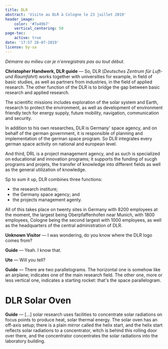 ```yaml
---
title: DLR
abstract: 'Visite au DLR à Cologne le 23 juillet 2019'
header_image:
    color: '#7a49b7'
    vertical_centering: 50
page-toc:
    active: true
date: '17:57 26-07-2019'
license: by-sa
---
```


_Démarre au milieu car je n'enregistrais pas au tout début._

**Christopher Handwerk, DLR guide** — So, DLR (_Deutsches Zentrum für Luft- und Raumfahrt_) works together with universities for example, in field of basic studies, as well as partners from industries, in the field of applied research. The other function of the DLR is to bridge the gap between basic research and applied research.

The scientific missions includes exploration of the solar system and Earth, research to protect the environment, as well as development of environment friendly tech for energy supply, future mobility, navigation, communication and security.

In addition to his own researches, DLR is Germany' space agency, and on behalf of the german government, it is responsible of planning and implementation of the german space program. So DLR integrates every german space activity on national and european level.

And third, DRL is a project management agency, and as such is specialized on educational and innovation programs; it supports the funding of sucgh programs and projets, the transfer of knowledge into different fields as well as the general utilization of knowledge.

Sp to sum it up, DLR combines three functions:

- the research institure;
- the Germany space agency; and
- the projects management agenty.

All of this takes place on twenty sites in Germany with 8200 employees at the moment, the largest being Oberpfaffenhofen near Munich, with 1800 employees, Cologne being the second largest with 1000 employees, as well as the headquarters of the central administration of DLR.

**Unknown Visitor** — I was wondering, do you know where the DLR logo comes from?

**Guide** — Yeah. I know that.

**Ute** — Will you tell?

**Guide** — There are two parallelograms. The horizontal one is somehow like an airplane; indicates one of the main research field. The other one, more or less vertical one, indicates a starting rocket: that's the space parallelogram.

# DLR Solar Oven

**Guide** — […] solar research uses facilities to concentrate solar radiations on focus points to produce heat, solar thermal energy. The solar oven has an off-axis setup; there is a plain mirror called the helix start, and the helix start reflects solar radiations to a concentrator, witch is behind this rolling door over there, and the concentrator concentrates the solar radiations into the laboratory building.